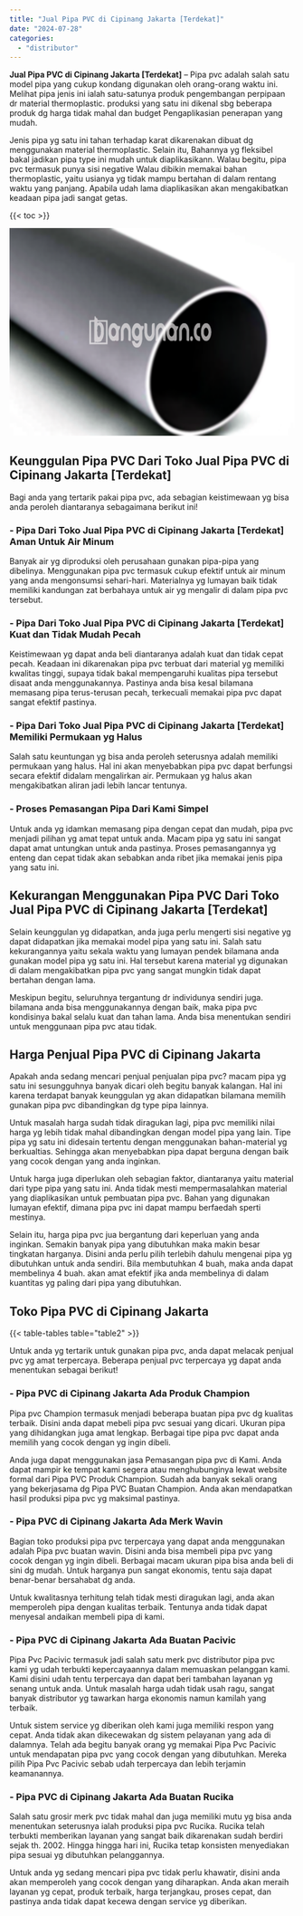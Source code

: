 ```yaml
---
title: "Jual Pipa PVC di Cipinang Jakarta [Terdekat]"
date: "2024-07-28"
categories: 
  - "distributor"
---
```


**Jual Pipa PVC di Cipinang Jakarta \[Terdekat\]** – Pipa pvc adalah salah satu model pipa yang cukup kondang digunakan oleh orang-orang waktu ini. Melihat pipa jenis ini ialah satu-satunya produk pengembangan perpipaan dr material thermoplastic. produksi yang satu ini dikenal sbg beberapa produk dg harga tidak mahal dan budget Pengaplikasian penerapan yang mudah.

Jenis pipa yg satu ini tahan terhadap karat dikarenakan dibuat dg menggunakan material thermoplastic. Selain itu, Bahannya yg fleksibel bakal jadikan pipa type ini mudah untuk diaplikasikann. Walau begitu, pipa pvc termasuk punya sisi negative Walau dibikin memakai bahan thermoplastic, yaitu usianya yg tidak mampu bertahan di dalam rentang waktu yang panjang. Apabila udah lama diaplikasikan akan mengakibatkan keadaan pipa jadi sangat getas.

{{< toc >}}

![Jual Pipa PVC di Cipinang Jakarta [Terdekat]](/images/jaul-pipa-pvc-64.png)

## Keunggulan Pipa PVC Dari Toko Jual Pipa PVC di Cipinang Jakarta \[Terdekat\]

Bagi anda yang tertarik pakai pipa pvc, ada sebagian keistimewaan yg bisa anda peroleh diantaranya sebagaimana berikut ini!

### \- Pipa Dari Toko Jual Pipa PVC di Cipinang Jakarta \[Terdekat\] Aman Untuk Air Minum

Banyak air yg diproduksi oleh perusahaan gunakan pipa-pipa yang dibelinya. Menggunakan pipa pvc termasuk cukup efektif untuk air minum yang anda mengonsumsi sehari-hari. Materialnya yg lumayan baik tidak memiliki kandungan zat berbahaya untuk air yg mengalir di dalam pipa pvc tersebut.

### \- Pipa Dari Toko Jual Pipa PVC di Cipinang Jakarta \[Terdekat\] Kuat dan Tidak Mudah Pecah

Keistimewaan yg dapat anda beli diantaranya adalah kuat dan tidak cepat pecah. Keadaan ini dikarenakan pipa pvc terbuat dari material yg memiliki kwalitas tinggi, supaya tidak bakal mempengaruhi kualitas pipa tersebut disaat anda menggunakannya. Pastinya anda bisa kesal bilamana memasang pipa terus-terusan pecah, terkecuali memakai pipa pvc dapat sangat efektif pastinya.

### \- Pipa Dari Toko Jual Pipa PVC di Cipinang Jakarta \[Terdekat\] Memiliki Permukaan yg Halus

Salah satu keuntungan yg bisa anda peroleh seterusnya adalah memiliki permukaan yang halus. Hal ini akan menyebabkan pipa pvc dapat berfungsi secara efektif didalam mengalirkan air. Permukaan yg halus akan mengakibatkan aliran jadi lebih lancar tentunya.

### \- Proses Pemasangan Pipa Dari Kami Simpel

Untuk anda yg idamkan memasang pipa dengan cepat dan mudah, pipa pvc menjadi pilihan yg amat tepat untuk anda. Macam pipa yg satu ini sangat dapat amat untungkan untuk anda pastinya. Proses pemasangannya yg enteng dan cepat tidak akan sebabkan anda ribet jika memakai jenis pipa yang satu ini.

## Kekurangan Menggunakan Pipa PVC Dari Toko Jual Pipa PVC di Cipinang Jakarta \[Terdekat\]

Selain keunggulan yg didapatkan, anda juga perlu mengerti sisi negative yg dapat didapatkan jika memakai model pipa yang satu ini. Salah satu kekurangannya yaitu sekala waktu yang lumayan pendek bilamana anda gunakan model pipa yg satu ini. Hal tersebut karena material yg digunakan di dalam mengakibatkan pipa pvc yang sangat mungkin tidak dapat bertahan dengan lama.

Meskipun begitu, seluruhnya tergantung dr individunya sendiri juga. bilamana anda bisa menggunakannya dengan baik, maka pipa pvc kondisinya bakal selalu kuat dan tahan lama. Anda bisa menentukan sendiri untuk menggunaan pipa pvc atau tidak.

## Harga Penjual Pipa PVC di Cipinang Jakarta

Apakah anda sedang mencari penjual penjualan pipa pvc? macam pipa yg satu ini sesungguhnya banyak dicari oleh begitu banyak kalangan. Hal ini karena terdapat banyak keunggulan yg akan didapatkan bilamana memilih gunakan pipa pvc dibandingkan dg type pipa lainnya.

Untuk masalah harga sudah tidak diragukan lagi, pipa pvc memiliki nilai harga yg lebih tidak mahal dibandingkan dengan model pipa yang lain. Tipe pipa yg satu ini didesain tertentu dengan menggunakan bahan-material yg berkualtias. Sehingga akan menyebabkan pipa dapat berguna dengan baik yang cocok dengan yang anda inginkan.

Untuk harga juga diperlukan oleh sebagian faktor, diantaranya yaitu material dari type pipa yang satu ini. Anda tidak mesti mempermasalahkan material yang diaplikasikan untuk pembuatan pipa pvc. Bahan yang digunakan lumayan efektif, dimana pipa pvc ini dapat mampu berfaedah sperti mestinya.

Selain itu, harga pipa pvc jua bergantung dari keperluan yang anda inginkan. Semakin banyak pipa yang dibutuhkan maka makin besar tingkatan harganya. Disini anda perlu pilih terlebih dahulu mengenai pipa yg dibutuhkan untuk anda sendiri. Bila membutuhkan 4 buah, maka anda dapat membelinya 4 buah. akan amat efektif jika anda membelinya di dalam kuantitas yg paling dari pipa yang dibutuhkan.

## Toko Pipa PVC di Cipinang Jakarta

{{< table-tables table="table2" >}}

Untuk anda yg tertarik untuk gunakan pipa pvc, anda dapat melacak penjual pvc yg amat terpercaya. Beberapa penjual pvc terpercaya yg dapat anda menentukan sebagai berikut!

### \- Pipa PVC di Cipinang Jakarta Ada Produk Champion

Pipa pvc Champion termasuk menjadi beberapa buatan pipa pvc dg kualitas terbaik. Disini anda dapat mebeli pipa pvc sesuai yang dicari. Ukuran pipa yang dihidangkan juga amat lengkap. Berbagai tipe pipa pvc dapat anda memilih yang cocok dengan yg ingin dibeli.

Anda juga dapat menggunakan jasa Pemasangan pipa pvc di Kami. Anda dapat mampir ke tempat kami segera atau menghubunginya lewat website formal dari Pipa PVC Produk Champion. Sudah ada banyak sekali orang yang bekerjasama dg Pipa PVC Buatan Champion. Anda akan mendapatkan hasil produksi pipa pvc yg maksimal pastinya.

### \- Pipa PVC di Cipinang Jakarta Ada Merk Wavin

Bagian toko produksi pipa pvc terpercaya yang dapat anda menggunakan adalah Pipa pvc buatan wavin. Disini anda bisa membeli pipa pvc yang cocok dengan yg ingin dibeli. Berbagai macam ukuran pipa bisa anda beli di sini dg mudah. Untuk harganya pun sangat ekonomis, tentu saja dapat benar-benar bersahabat dg anda.

Untuk kwalitasnya terhitung telah tidak mesti diragukan lagi, anda akan memperoleh pipa dengan kualitas terbaik. Tentunya anda tidak dapat menyesal andaikan membeli pipa di kami.

### \- Pipa PVC di Cipinang Jakarta Ada Buatan Pacivic

Pipa Pvc Pacivic termasuk jadi salah satu merk pvc distributor pipa pvc kami yg udah terbukti kepercayaannya dalam memuaskan pelanggan kami. Kami disini udah tentu terpercaya dan dapat beri tambahan layanan yg senang untuk anda. Untuk masalah harga udah tidak usah ragu, sangat banyak distributor yg tawarkan harga ekonomis namun kamilah yang terbaik.

Untuk sistem service yg diberikan oleh kami juga memiliki respon yang cepat. Anda tidak akan dikecewakan dg sistem pelayanan yang ada di dalamnya. Telah ada begitu banyak orang yg memakai Pipa Pvc Pacivic untuk mendapatan pipa pvc yang cocok dengan yang dibutuhkan. Mereka pilih Pipa Pvc Pacivic sebab udah terpercaya dan lebih terjamin keamanannya.

### \- Pipa PVC di Cipinang Jakarta Ada Buatan Rucika

Salah satu grosir merk pvc tidak mahal dan juga memiliki mutu yg bisa anda menentukan seterusnya ialah produksi pipa pvc Rucika. Rucika telah terbukti memberikan layanan yang sangat baik dikarenakan sudah berdiri sejak th. 2002. Hingga hingga hari ini, Rucika tetap konsisten menyediakan pipa sesuai yg dibutuhkan pelanggannya.

Untuk anda yg sedang mencari pipa pvc tidak perlu khawatir, disini anda akan memperoleh yang cocok dengan yang diharapkan. Anda akan meraih layanan yg cepat, produk terbaik, harga terjangkau, proses cepat, dan pastinya anda tidak dapat kecewa dengan service yg diberikan.
